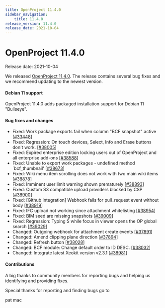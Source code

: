 ```yaml
---
title: OpenProject 11.4.0
sidebar_navigation:
    title: 11.4.0
release_version: 11.4.0
release_date: 2021-10-04
---
```


# OpenProject 11.4.0

Release date: 2021-10-04

We released [OpenProject 11.4.0](https://community.openproject.org/versions/1485).
The release contains several bug fixes and we recommend updating to the newest version.

<!--more-->

#### Debian 11 support

OpenProject 11.4.0 adds packaged installation support for Debian 11 "Bullseye".

#### Bug fixes and changes

- Fixed: Work package exports fail when column "BCF snapshot" active \[[#33448](https://community.openproject.org/wp/33448)\]
- Fixed: Regression: On touch devices, Select, Info and Erase buttons don't work. \[[#38005](https://community.openproject.org/wp/38005)\]
- Fixed: Expired enterprise edition locking users out of OpenProject and all enterprise add-ons \[[#38588](https://community.openproject.org/wp/38588)\]
- Fixed: Unable to export work packages - undefined method `bcf_thumbnail' \[[#38673](https://community.openproject.org/wp/38673)\]
- Fixed: Wiki menu item scrolling does not work with two main wiki items \[[#38878](https://community.openproject.org/wp/38878)\]
- Fixed: Imminent user limit warning shown prematurely \[[#38893](https://community.openproject.org/wp/38893)\]
- Fixed: Custom S3 compatible upload providers blocked by CSP \[[#38900](https://community.openproject.org/wp/38900)\]
- Fixed: [Github Integration] Webhook fails for pull_request event without body \[[#38919](https://community.openproject.org/wp/38919)\]
- Fixed: IFC upload not working since attachment whitelisting \[[#38954](https://community.openproject.org/wp/38954)\]
- Fixed: BIM seed are missing snapshots \[[#39009](https://community.openproject.org/wp/39009)\]
- Fixed: Regression: Typing S while focus in viewer opens the OP global search \[[#39029](https://community.openproject.org/wp/39029)\]
- Changed: Outgoing webhook for attachment create events \[[#37891](https://community.openproject.org/wp/37891)\]
- Changed: Amend clipping plane direction \[[#37894](https://community.openproject.org/wp/37894)\]
- Changed: Refresh button \[[#38028](https://community.openproject.org/wp/38028)\]
- Changed: BCF module: Change default order to ID DESC. \[[#38032](https://community.openproject.org/wp/38032)\]
- Changed: Integrate latest Xeokit version v2.3.1 \[[#38981](https://community.openproject.org/wp/38981)\]

#### Contributions
A big thanks to community members for reporting bugs and helping us identifying and providing fixes.

Special thanks for reporting and finding bugs go to

pat mac
